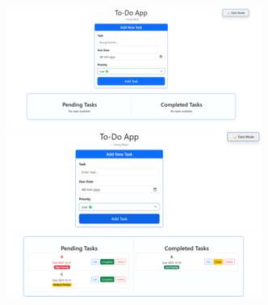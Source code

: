 ![Screenshot of Todo App](src/assets/Screenshot%201.png)
![Screenshot of Todo App](src/assets/Screenshot%202.png)
![Screenshot of Todo App](src/assets/Screenshot%203.png)